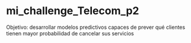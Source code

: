 # mi_challenge_Telecom_p2
Objetivo: desarrollar modelos predictivos capaces de prever qué clientes tienen mayor probabilidad de cancelar sus servicios

